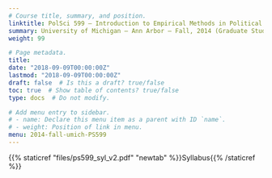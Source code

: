 ```yaml
---
# Course title, summary, and position.
linktitle: PolSci 599 – Introduction to Empirical Methods in Political Analysis
summary: University of Michigan – Ann Arbor – Fall, 2014 (Graduate Student Instructor)
weight: 99

# Page metadata.
title: 
date: "2018-09-09T00:00:00Z"
lastmod: "2018-09-09T00:00:00Z"
draft: false  # Is this a draft? true/false
toc: true  # Show table of contents? true/false
type: docs  # Do not modify.

# Add menu entry to sidebar.
# - name: Declare this menu item as a parent with ID `name`.
# - weight: Position of link in menu.
menu: 2014-fall-umich-PS599
---
```



{{% staticref "files/ps599_syl_v2.pdf" "newtab" %}}Syllabus{{% /staticref %}}

